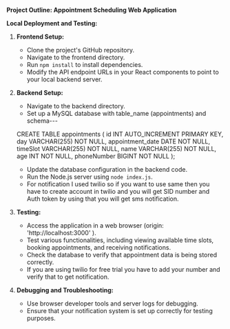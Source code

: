 
**Project Outline: Appointment Scheduling Web Application**

**Local Deployment and Testing:**
1. **Frontend Setup:**
   - Clone the project's GitHub repository.
   - Navigate to the frontend directory.
   - Run `npm install` to install dependencies.
   - Modify the API endpoint URLs in your React components to point to your local backend server.

2. **Backend Setup:**
   - Navigate to the backend directory.
   - Set up a MySQL database with table_name (appointments) and schema---

    CREATE TABLE appointments (
        id INT AUTO_INCREMENT PRIMARY KEY,
        day VARCHAR(255) NOT NULL,
        appointment_date DATE NOT NULL,
        timeSlot VARCHAR(255) NOT NULL,
        name VARCHAR(255) NOT NULL,
        age INT NOT NULL,
        phoneNumber BIGINT NOT NULL
        );

   - Update the database configuration in the backend code.
   - Run the Node.js server using `node index.js`.
    - For notification I used twilio so if you want to use same then you have to create account in twilio and you will get SID number and Auth token by using that you will get sms notification.

3. **Testing:**
   - Access the application in a web browser (origin: 'http://localhost:3000' ).
   - Test various functionalities, including viewing available time slots, booking appointments, and receiving notifications.
   - Check the database to verify that appointment data is being stored correctly.
    - If you are using twilio for free trial you have to add your number and verify that to get notification.

4. **Debugging and Troubleshooting:**
   - Use browser developer tools and server logs for debugging.
   - Ensure that your notification system is set up correctly for testing purposes.
